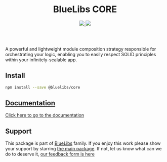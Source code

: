 <h1 align="center">BlueLibs CORE</h1>

<p align="center">
  <a href="https://travis-ci.org/bluelibs/core">
    <img src="https://api.travis-ci.org/bluelibs/core.svg?branch=master" />
  </a>
  <a href="https://coveralls.io/github/bluelibs/core?branch=master">
    <img src="https://coveralls.io/repos/github/bluelibs/core/badge.svg?branch=master" />
  </a>
</p>

<br />
<br />

A powerful and lightweight module composition strategy responsible for orchestrating your logic, enabling you to easily respect SOLID principles within your infinitely-scalable app.

## Install

```bash
npm install --save @bluelibs/core
```

## [Documentation](./DOCUMENTATION.md)

[Click here to go to the documentation](./DOCUMENTATION.md)

## Support

This package is part of [BlueLibs](https://www.bluelibs.com) family. If you enjoy this work please show your support by starring [the main package](https://github.com/bluelibs/bluelibs). If not, let us know what can we do to deserve it, [our feedback form is here](https://forms.gle/DTMg5Urgqey9QqLFA)
